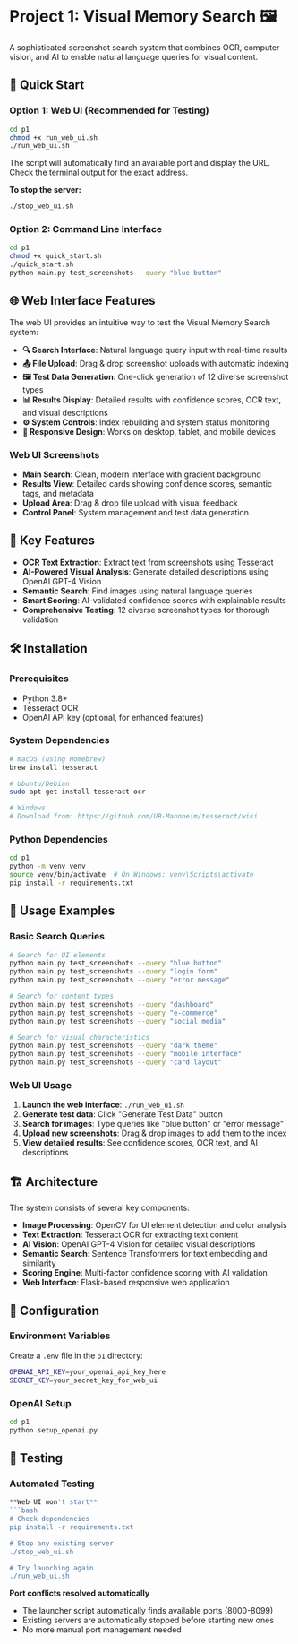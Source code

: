 # Project 1: Visual Memory Search 🖼️

A sophisticated screenshot search system that combines OCR, computer vision, and AI to enable natural language queries for visual content.

## 🚀 **Quick Start**

### **Option 1: Web UI (Recommended for Testing)**
```bash
cd p1
chmod +x run_web_ui.sh
./run_web_ui.sh
```
The script will automatically find an available port and display the URL. Check the terminal output for the exact address.

**To stop the server:**
```bash
./stop_web_ui.sh
```

### **Option 2: Command Line Interface**
```bash
cd p1
chmod +x quick_start.sh
./quick_start.sh
python main.py test_screenshots --query "blue button"
```

## 🌐 **Web Interface Features**

The web UI provides an intuitive way to test the Visual Memory Search system:

- **🔍 Search Interface**: Natural language query input with real-time results
- **📤 File Upload**: Drag & drop screenshot uploads with automatic indexing
- **🖼️ Test Data Generation**: One-click generation of 12 diverse screenshot types
- **📊 Results Display**: Detailed results with confidence scores, OCR text, and visual descriptions
- **⚙️ System Controls**: Index rebuilding and system status monitoring
- **📱 Responsive Design**: Works on desktop, tablet, and mobile devices

### **Web UI Screenshots**
- **Main Search**: Clean, modern interface with gradient background
- **Results View**: Detailed cards showing confidence scores, semantic tags, and metadata
- **Upload Area**: Drag & drop file upload with visual feedback
- **Control Panel**: System management and test data generation

## 🎯 **Key Features**

- **OCR Text Extraction**: Extract text from screenshots using Tesseract
- **AI-Powered Visual Analysis**: Generate detailed descriptions using OpenAI GPT-4 Vision
- **Semantic Search**: Find images using natural language queries
- **Smart Scoring**: AI-validated confidence scores with explainable results
- **Comprehensive Testing**: 12 diverse screenshot types for thorough validation

## 🛠️ **Installation**

### **Prerequisites**
- Python 3.8+
- Tesseract OCR
- OpenAI API key (optional, for enhanced features)

### **System Dependencies**
```bash
# macOS (using Homebrew)
brew install tesseract

# Ubuntu/Debian
sudo apt-get install tesseract-ocr

# Windows
# Download from: https://github.com/UB-Mannheim/tesseract/wiki
```

### **Python Dependencies**
```bash
cd p1
python -m venv venv
source venv/bin/activate  # On Windows: venv\Scripts\activate
pip install -r requirements.txt
```

## 📖 **Usage Examples**

### **Basic Search Queries**
```bash
# Search for UI elements
python main.py test_screenshots --query "blue button"
python main.py test_screenshots --query "login form"
python main.py test_screenshots --query "error message"

# Search for content types
python main.py test_screenshots --query "dashboard"
python main.py test_screenshots --query "e-commerce"
python main.py test_screenshots --query "social media"

# Search for visual characteristics
python main.py test_screenshots --query "dark theme"
python main.py test_screenshots --query "mobile interface"
python main.py test_screenshots --query "card layout"
```

### **Web UI Usage**
1. **Launch the web interface**: `./run_web_ui.sh`
2. **Generate test data**: Click "Generate Test Data" button
3. **Search for images**: Type queries like "blue button" or "error message"
4. **Upload new screenshots**: Drag & drop images to add them to the index
5. **View detailed results**: See confidence scores, OCR text, and AI descriptions

## 🏗️ **Architecture**

The system consists of several key components:

- **Image Processing**: OpenCV for UI element detection and color analysis
- **Text Extraction**: Tesseract OCR for extracting text content
- **AI Vision**: OpenAI GPT-4 Vision for detailed visual descriptions
- **Semantic Search**: Sentence Transformers for text embedding and similarity
- **Scoring Engine**: Multi-factor confidence scoring with AI validation
- **Web Interface**: Flask-based responsive web application

## 🔧 **Configuration**

### **Environment Variables**
Create a `.env` file in the `p1` directory:
```bash
OPENAI_API_KEY=your_openai_api_key_here
SECRET_KEY=your_secret_key_for_web_ui
```

### **OpenAI Setup**
```bash
cd p1
python setup_openai.py
```

## 🧪 **Testing**

### **Automated Testing**
```bash
**Web UI won't start**
```bash
# Check dependencies
pip install -r requirements.txt

# Stop any existing server
./stop_web_ui.sh

# Try launching again
./run_web_ui.sh
```

**Port conflicts resolved automatically**
- The launcher script automatically finds available ports (8000-8099)
- Existing servers are automatically stopped before starting new ones
- No more manual port management needed